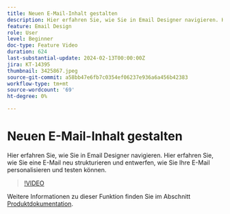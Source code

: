 ```yaml
---
title: Neuen E-Mail-Inhalt gestalten
description: Hier erfahren Sie, wie Sie in Email Designer navigieren. Hier erfahren Sie, wie Sie eine E-Mail neu strukturieren und entwerfen, wie Sie Ihre E-Mail personalisieren und testen können.
feature: Email Design
role: User
level: Beginner
doc-type: Feature Video
duration: 624
last-substantial-update: 2024-02-13T00:00:00Z
jira: KT-14395
thumbnail: 3425867.jpeg
source-git-commit: a58bb47e6fb7c0354ef06237e936a6a456b42383
workflow-type: tm+mt
source-wordcount: '69'
ht-degree: 0%

---
```



# Neuen E-Mail-Inhalt gestalten

Hier erfahren Sie, wie Sie in Email Designer navigieren. Hier erfahren Sie, wie Sie eine E-Mail neu strukturieren und entwerfen, wie Sie Ihre E-Mail personalisieren und testen können.

>[!VIDEO](https://video.tv.adobe.com/v/3425867/?learn=on)

Weitere Informationen zu dieser Funktion finden Sie im Abschnitt [Produktdokumentation](https://experienceleague.adobe.com/docs/campaign-web/v8/msg/email/create-email.html?lang=en).


